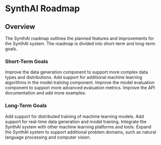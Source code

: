 # SynthAI Roadmap

## Overview

The SynthAI roadmap outlines the planned features and improvements for the SynthAI system. The roadmap is divided into short-term and long-term goals.

### Short-Term Goals

Improve the data generation component to support more complex data types and distributions.
Add support for additional machine learning algorithms in the model training component.
Improve the model evaluation component to support more advanced evaluation metrics.
Improve the API documentation and add more examples.

### Long-Term Goals

Add support for distributed training of machine learning models.
Add support for real-time data generation and model training.
Integrate the SynthAI system with other machine learning platforms and tools.
Expand the SynthAI system to support additional problem domains, such as natural language processing and computer vision.
